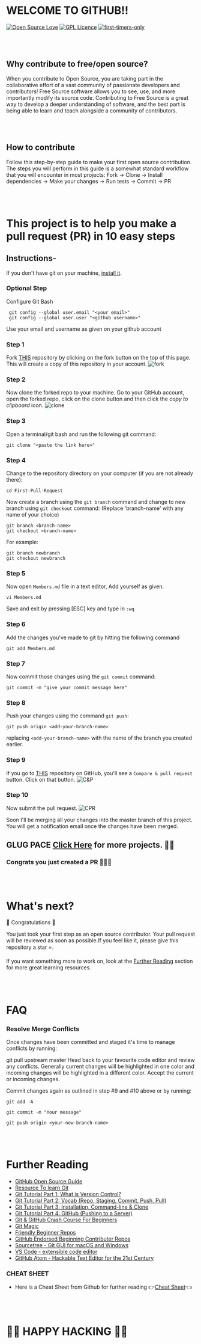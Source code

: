# WELCOME TO GITHUB!! 

[![Open Source Love](https://badges.frapsoft.com/os/v1/open-source.svg?v=103)](https://github.com/ellerbrock/open-source-badges/)
[![GPL Licence](https://badges.frapsoft.com/os/gpl/gpl.png?v=103)](https://opensource.org/licenses/GPL-3.0/)
[![first-timers-only](https://img.shields.io/badge/first--timers--only-friendly-blue.svg?style=flat-square)](http://bit.ly/First-Pull-Request) 

<br/>


<br/>

## Why contribute to free/open source?
When you contribute to Open Source, you are taking part in the collaborative effort of a vast community of passionate developers and contributors! Free Source software allows you to see, use, and more importantly modify its source code. Contributing to Free Source is a great way to develop a deeper understanding of software, and the best part is being able to learn and teach alongside a community of contributors.

<br/>


<br/>

## How to contribute
Follow this step-by-step guide to make your first open source contribution. The steps you will perform in this guide is a somewhat standard workflow that you will encounter in most projects: Fork -> Clone -> Install dependencies -> Make your changes -> Run tests -> Commit -> PR

<br/>


<br/>

# This project is to help you make a pull request (PR) in 10 easy steps

## Instructions-

If you don't have git on your machine, [install it](https://git-scm.com/downloads).

### Optional Step

Configure Git Bash
```
 git config --global user.email "<your email>"
 git config --global user.user "<github username>"
```
Use your email and username as given on your github account

### Step 1

Fork <a href="https://github.com/Viz38/First-Pull-Request" target="_blank">THIS</a> repository by clicking on the fork button on the top of this page.
This will create a copy of this repository in your account.
![fork](https://raw.githubusercontent.com/Viz38/First-Pull-Request/master/Assets/Fork.bmp)

### Step 2

Now clone the forked repo to your machine. Go to your GitHub account, open the forked repo, click on the clone button and then click the *copy to clipboard* icon.
![clone](https://raw.githubusercontent.com/Viz38/First-Pull-Request/master/Assets/Clone.bmp)

### Step 3

Open a terminal/git bash and run the following git command:

```
git clone "<paste the link here>"
```

### Step 4

Change to the repository directory on your computer (if you are not already there):

```
cd First-Pull-Request
```
Now create a branch using the `git branch` command and change to new branch using `git checkout` command:
(Replace 'branch-name' with any name of your choice)
```
git branch <branch-name> 
git checkout <branch-name>
```

For example:
```
git branch newbranch
git checkout newbranch
```

### Step 5

Now open `Members.md` file in a text editor, Add yourself as given.

```
vi Members.md
```
Save and exit by pressing [ESC] key and type in `:wq`

### Step 6

Add the changes you've made to git by hitting the following command
```
git add Members.md
```

### Step 7
Now commit those changes using the `git commit` command:
```
git commit -m "give your commit message here"
```

### Step 8

Push your changes using the command `git push`:
```
git push origin <add-your-branch-name>
```
replacing `<add-your-branch-name>` with the name of the branch you created earlier.

### Step 9

If you go to <a href="https://github.com/Viz38/First-Pull-Request" target="_blank">THIS</a> repository on GitHub, you'll see a  `Compare & pull request` button. Click on that button.
![C&P](https://raw.githubusercontent.com/Viz38/First-Pull-Request/master/Assets/Pull.bmp)

### Step 10

Now submit the pull request.
![CPR](https://raw.githubusercontent.com/Viz38/First-Pull-Request/master/Assets/Create%20PR.bmp)

Soon I'll be merging all your changes into the master branch of this project. You will get a notification email once the changes have been merged.

## GLUG PACE [Click Here](https://github.com/glugpace) for more projects. 🌟🌟 

### Congrats you just created a PR 🎉🎉🎉

<br/>


<br/>

# What's next?

🎉 Congratulations 🎉

You just took your first step as an open source contributor. Your pull request will be reviewed as soon as possible.If you feel like it, please give this repository a star ⭐.

If you want something more to work on, look at the [Further Reading](#Further-Reading) section for more great learning resources.

<br/>


<br/>

# FAQ

### Resolve Merge Conflicts ###

Once changes have been committed and staged it's time to manage conflicts by running:

git pull upstream master
Head back to your favourite code editor and review any conflicts. Generally current changes will be highlighted in one color and incoming changes will be highlighted in a different color. Accept the current or incoming changes.

Commit changes again as outlined in step #9 and #10 above or by running:

```
git add -A
```
```
git commit -m "Your message"
```
```
git push origin <your-new-branch-name>
```

<br/>



<br/>

# Further Reading

- [GitHub Open Source Guide](https://opensource.guide/)
- [Resource To learn Git](https://try.github.io/)
- [Git Tutorial Part 1: What is Version Control?](https://www.youtube.com/watch?v=9GKpbI1siow&feature=youtu.be)
- [Git Tutorial Part 2: Vocab (Repo, Staging, Commit, Push, Pull)](https://www.youtube.com/watch?v=n-p1RUmdl9M)
- [Git Tutorial Part 3: Installation, Command-line & Clone](https://www.youtube.com/watch?v=UFEby2zo-9E)
- [Git Tutorial Part 4: GitHub (Pushing to a Server)](https://www.youtube.com/watch?v=ol_UCWox9kc)
- [Git & GitHub Crash Course For Beginners](https://www.youtube.com/watch?v=SWYqp7iY_Tc)
- [Git Magic](http://www-cs-students.stanford.edu/~blynn/gitmagic/index.html)
- [Friendly Beginner Repos](https://github.com/MunGell/awesome-for-beginners)
- [GitHub Endorsed Beginning Contributer Repos](https://github.com/showcases/great-for-new-contributors)
- [Sourcetree - Git GUI for macOS and Windows](https://www.sourcetreeapp.com/)
- [VS Code - extensible code editor](https://code.visualstudio.com/)
- [GitHub Atom - Hackable Text Editor for the 21st Century](https://atom.io/)


### CHEAT SHEET
- Here is a Cheat Sheet from Github for further reading 👉[Cheat Sheet](Assets/github-git-cheat-sheet.pdf)👈

<br/>


<br/>

# 🌟🌟 HAPPY HACKING 🌟🌟
